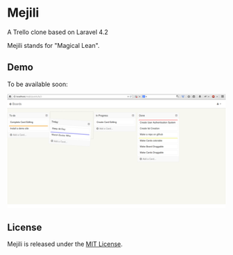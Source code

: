 Mejili
======

A Trello clone based on Laravel 4.2

Mejili stands for "Magical Lean".


Demo
----
To be available soon:


![Screenshot](/public/assets/images/screenshot.png)

License
-------
Mejili is released under the [MIT License](/LICENSE).

